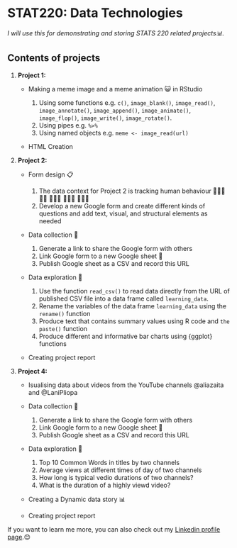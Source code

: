 # STAT220: Data Technologies
*I will use this for demonstrating and storing STATS 220 related projects📊.*

## Contents of projects

1. **Project 1:**

      * Making a meme image and a meme animation 😺 in RStudio 
         1.  Using some functions e.g. `c()`, `image_blank()`, `image_read()`, `image_annotate()`, 
            `image_append()`, `image_animate()`, `image_flop()`, `image_write()`, `image_rotate()`.
         2.  Using pipes e.g. `%>%`
         3.  Using named objects e.g. `meme <- image_read(url)`

      * HTML Creation

2. **Project 2:**
   
      * Form design 📋
         1.  The data context for Project 2 is tracking human behaviour 🏄🏻‍♀️ ⛹🏼 🏌🏻‍♀️ 🚴🏻‍♀️ 🧗🏼‍♂️
         2.  Develop a new Google form and create different kinds of questions and add text, visual, and structural elements as needed

      * Data collection 📮
          1.  Generate a link to share the Google form with others
          2.  Link Google form to a new Google sheet 🔗
          3.  Publish Google sheet as a CSV and record this URL 
             
      * Data exploration 🔎
          1.  Use the function `read_csv()` to read data directly from the URL of published CSV file into a data frame called `learning_data`.
          2.  Rename the variables of the data frame `learning_data` using the `rename()` function
          3.  Produce text that contains summary values using R code and `the paste()` function 
          4.  Produce different and informative bar charts using {ggplot} functions

      * Creating project report

4. **Project 4:**
   
      * Isualising data about videos from the YouTube channels @aliazaita and @LaniPliopa

      * Data collection 📮
          1.  Generate a link to share the Google form with others
          2.  Link Google form to a new Google sheet 🔗
          3.  Publish Google sheet as a CSV and record this URL 
             
      * Data exploration 🔎
          1.  Top 10 Common Words in titles by two channels
          2.  Average views at different times of day of two channels
          3.  How long is typical vedio durations of two channels?
          4.  What is the duration of a highly viewd video?
             
      * Creating a Dynamic data story 📊

      * Creating project report

If you want to learn me more, you can also check out my [Linkedin profile page](https://www.linkedin.com/in/yuekun-yao-6051a7293).😊


